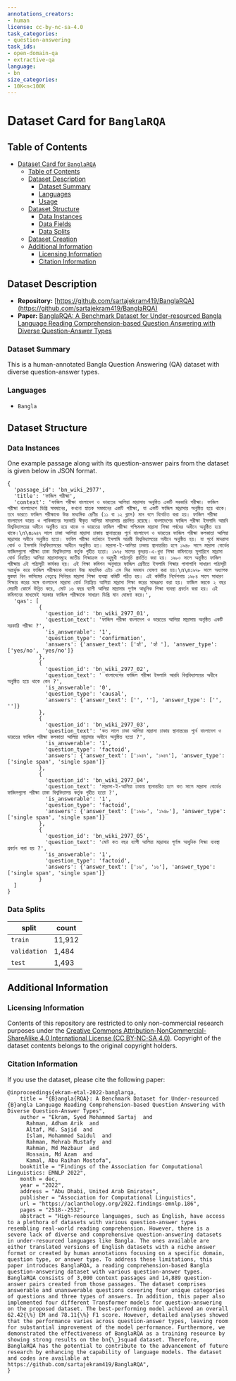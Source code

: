 ```yaml
---
annotations_creators:
- human
license: cc-by-nc-sa-4.0
task_categories:
- question-answering
task_ids:
- open-domain-qa
- extractive-qa
language:
- bn
size_categories:
- 10K<n<100K
---
```



# Dataset Card for `BanglaRQA`
## Table of Contents
- [Dataset Card for `BanglaRQA`](#dataset-card-for-BanglaRQA)
  - [Table of Contents](#table-of-contents)
  - [Dataset Description](#dataset-description)
    - [Dataset Summary](#dataset-summary)
    - [Languages](#languages)
    - [Usage](#usage)
  - [Dataset Structure](#dataset-structure)
    - [Data Instances](#data-instances)
    - [Data Fields](#data-fields)
    - [Data Splits](#data-splits)
  - [Dataset Creation](#dataset-creation)
  - [Additional Information](#additional-information)
    - [Licensing Information](#licensing-information)
    - [Citation Information](#citation-information)


## Dataset Description
- **Repository:** [https://github.com/sartajekram419/BanglaRQA](https://github.com/sartajekram419/BanglaRQA)
- **Paper:** [BanglaRQA: A Benchmark Dataset for Under-resourced Bangla Language Reading Comprehension-based Question Answering with Diverse Question-Answer Types](https://aclanthology.org/2022.findings-emnlp.186)

### Dataset Summary
This is a human-annotated Bangla Question Answering (QA) dataset with diverse question-answer types.

### Languages
* `Bangla`


## Dataset Structure
### Data Instances
One example passage along with its question-answer pairs from the dataset is given below in JSON format. 
  ```
  {
    'passage_id': 'bn_wiki_2977',
    'title': 'ফাজিল পরীক্ষা',
    'context': 'ফাজিল পরীক্ষা বাংলাদেশ ও ভারতের আলিয়া মাদ্রাসায় অনুষ্ঠিত একটি সরকারি পরীক্ষা। ফাজিল পরীক্ষা বাংলাদেশে ডিগ্রি সমমানের, কখনো স্নাতক সমমানের একটি পরীক্ষা, যা একটি ফাজিল মাদ্রাসায় অনুষ্ঠিত হয়ে থাকে। তবে ভারতে ফাজিল পরীক্ষাকে উচ্চ মাধ্যমিক শ্রেণীর (১১ বা ১২ ক্লাস) মান বলে বিবেচিত করা হয়। ফাজিল পরীক্ষা বাংলাদেশ ভারত ও পাকিস্তানের সরকারি স্বীকৃত আলিয়া মাদরাসায় প্রচলিত রয়েছে। বাংলাদেশের ফাজিল পরীক্ষা ইসলামি আরবি বিশ্ববিদ্যালয়ের অধীনে অনুষ্ঠিত হয়ে থাকে ও ভারতের ফাজিল পরীক্ষা পশ্চিমবঙ্গ মাদ্রাসা শিক্ষা পর্ষদের অধীনে অনুষ্ঠিত হয়ে থাকে।\n\n১৯৪৭ সালে ঢাকা আলিয়া মাদ্রাসা ঢাকায় স্থানান্তরের পূর্বে বাংলাদেশ ও ভারতের ফাজিল পরীক্ষা কলকাতা আলিয়া মাদ্রাসার অধীনে অনুষ্ঠিত হতো। ফাযিল পরীক্ষা বর্তমানে ইসলামি আরবী বিশ্ববিদ্যালয়ের অধীনে অনুষ্ঠিত হয়। যা পূর্বে মাদরাসা বোর্ড ও ইসলামি বিশ্ববিদ্যালয়ের আধীনে অনুষ্ঠিত হত। মাদ্রাসা-ই-আলিয়া ঢাকায় স্থানান্তরিত হলে ১৯৪৮ সালে মাদ্রাসা বোর্ডের ফাজিলগুলো পরীক্ষা ঢাকা বিশ্ববিদ্যালয় কর্তৃক গৃহীত হতো। ১৯৭৫ সালের কুদরত-এ-খুদা শিক্ষা কমিশনের সুপারিশে মাদ্রাসা বোর্ড নিয়ন্ত্রিত আলিয়া মাদ্রাসাসমূহে জাতীয় শিক্ষাক্রম ও বহুমুখী পাঠ্যসূচি প্রবর্তিত করা হয়। ১৯৮০ সালে অনুষ্ঠিত ফাজিল পরীক্ষায় এই পাঠ্যসুচী কার্যকর হয়। এই শিক্ষা কমিশন অনুসারে ফাজিল শ্রেণীতে ইসলামি শিক্ষার পাশাপাশি সাধারণ পাঠ্যসূচী অন্তর্ভুক্ত করে ফাজিল পরীক্ষাকে সাধারণ উচ্চ মাধ্যমিক এইচ এস সির সমমান ঘোষণা করা হয়।\n\n১৯৭৮ সালে অধ্যাপক মুস্তফা বিন কাসিমের নেতৃত্বে সিনিয়র মাদ্রাসা শিক্ষা ব্যবস্থা কমিটি গঠিত হয়। এই কমিটির নির্দেশনায় ১৯৮৪ সালে সাধারণ শিক্ষার স্তরের সঙ্গে বাংলাদেশ মাদ্রাসা বোর্ড নিয়ন্ত্রিত আলিয়া মাদ্রাসা শিক্ষা স্তরের সামঞ্জস্য করা হয়। ফাজিল স্তরকে ২ বছর মেয়াদী কোর্সে উন্নিত করে, মোট ১৬ বছর ব্যাপী আলিয়া মাদ্রাসার পূর্ণাঙ্গ আধুনিক শিক্ষা ব্যবস্থা প্রবর্তন করা হয়। এই কমিশনের মাধ্যমেই সরকার ফাজিল পরীক্ষাকে সাধারণ ডিগ্রি মান ঘোষণা করে।',
    'qas': [
            {
              'question_id': 'bn_wiki_2977_01',
              'question_text': 'ফাজিল পরীক্ষা বাংলাদেশ ও ভারতের আলিয়া মাদ্রাসায় অনুষ্ঠিত একটি সরকারি পরীক্ষা ?',
              'is_answerable': '1',
              'question_type': 'confirmation',
              'answers': {'answer_text': ['হ্যাঁ', 'হ্যাঁ '], 'answer_type': ['yes/no', 'yes/no']}
            },
            {
              'question_id': 'bn_wiki_2977_02',
              'question_text': ' বাংলাদেশের ফাজিল পরীক্ষা ইসলামি আরবি বিশ্ববিদ্যালয়ের অধীনে অনুষ্ঠিত হয়ে থাকে কেন ?',
              'is_answerable': '0',
              'question_type': 'causal',
              'answers': {'answer_text': ['', ''], 'answer_type': ['', '']}
            },
            {
              'question_id': 'bn_wiki_2977_03',
              'question_text': 'কত সালে ঢাকা আলিয়া মাদ্রাসা ঢাকায় স্থানান্তরের পূর্বে বাংলাদেশ ও ভারতের ফাজিল পরীক্ষা কলকাতা আলিয়া মাদ্রাসার অধীনে অনুষ্ঠিত হতো ?',
              'is_answerable': '1',
              'question_type': 'factoid',
              'answers': {'answer_text': ['১৯৪৭', '১৯৪৭'], 'answer_type': ['single span', 'single span']}
            },
            {
              'question_id': 'bn_wiki_2977_04',
              'question_text': 'মাদ্রাসা-ই-আলিয়া ঢাকায় স্থানান্তরিত হলে কত সালে মাদ্রাসা বোর্ডের ফাজিলগুলো পরীক্ষা ঢাকা বিশ্ববিদ্যালয় কর্তৃক গৃহীত হতো ?',
              'is_answerable': '1',
              'question_type': 'factoid',
              'answers': {'answer_text': ['১৯৪৮', '১৯৪৮'], 'answer_type': ['single span', 'single span']}
            },
            {
              'question_id': 'bn_wiki_2977_05',
              'question_text': 'মোট কত বছর ব্যাপী আলিয়া মাদ্রাসার পূর্ণাঙ্গ আধুনিক শিক্ষা ব্যবস্থা প্রবর্তন করা হয় ?',
              'is_answerable': '1',
              'question_type': 'factoid',
              'answers': {'answer_text': ['১৬', '১৬'], 'answer_type': ['single span', 'single span']}
            }
    ]
  }
  ```


### Data Splits
|   split   |count  |
|----------|--------|
|`train`|  11,912 |
|`validation`| 1,484  |
|`test`| 1,493 |

 

## Additional Information

### Licensing Information

Contents of this repository are restricted to only non-commercial research purposes under the [Creative Commons Attribution-NonCommercial-ShareAlike 4.0 International License (CC BY-NC-SA 4.0)](https://creativecommons.org/licenses/by-nc-sa/4.0/). Copyright of the dataset contents belongs to the original copyright holders.
### Citation Information

If you use the dataset, please cite the following paper:
```
@inproceedings{ekram-etal-2022-banglarqa,
    title = "{B}angla{RQA}: A Benchmark Dataset for Under-resourced {B}angla Language Reading Comprehension-based Question Answering with Diverse Question-Answer Types",
    author = "Ekram, Syed Mohammed Sartaj  and
      Rahman, Adham Arik  and
      Altaf, Md. Sajid  and
      Islam, Mohammed Saidul  and
      Rahman, Mehrab Mustafy  and
      Rahman, Md Mezbaur  and
      Hossain, Md Azam  and
      Kamal, Abu Raihan Mostofa",
    booktitle = "Findings of the Association for Computational Linguistics: EMNLP 2022",
    month = dec,
    year = "2022",
    address = "Abu Dhabi, United Arab Emirates",
    publisher = "Association for Computational Linguistics",
    url = "https://aclanthology.org/2022.findings-emnlp.186",
    pages = "2518--2532",
    abstract = "High-resource languages, such as English, have access to a plethora of datasets with various question-answer types resembling real-world reading comprehension. However, there is a severe lack of diverse and comprehensive question-answering datasets in under-resourced languages like Bangla. The ones available are either translated versions of English datasets with a niche answer format or created by human annotations focusing on a specific domain, question type, or answer type. To address these limitations, this paper introduces BanglaRQA, a reading comprehension-based Bangla question-answering dataset with various question-answer types. BanglaRQA consists of 3,000 context passages and 14,889 question-answer pairs created from those passages. The dataset comprises answerable and unanswerable questions covering four unique categories of questions and three types of answers. In addition, this paper also implemented four different Transformer models for question-answering on the proposed dataset. The best-performing model achieved an overall 62.42{\%} EM and 78.11{\%} F1 score. However, detailed analyses showed that the performance varies across question-answer types, leaving room for substantial improvement of the model performance. Furthermore, we demonstrated the effectiveness of BanglaRQA as a training resource by showing strong results on the bn{\_}squad dataset. Therefore, BanglaRQA has the potential to contribute to the advancement of future research by enhancing the capability of language models. The dataset and codes are available at https://github.com/sartajekram419/BanglaRQA",
}

```
